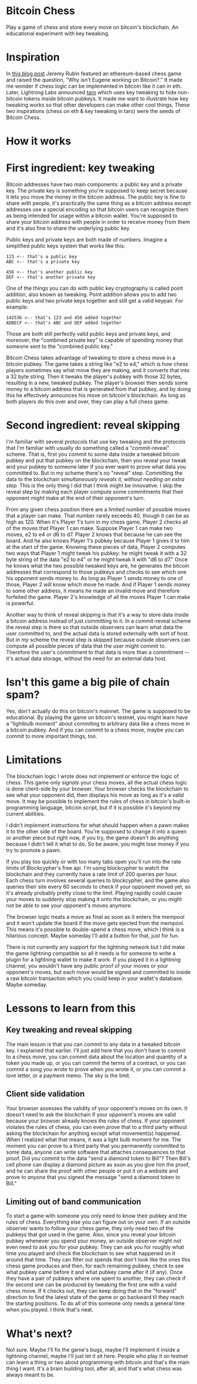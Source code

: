# Bitcoin Chess
Play a game of chess and store every move on bitcoin's blockchain. An educational experiment with key tweaking.

# Inspiration

In [this blog post](https://rubin.io/bitcoin/2021/12/14/advent-17/) Jeremy Rubin featured an ethereum-based chess game and raised the question, "Why isn’t Eugene working on Bitcoin?." It made me wonder if chess logic can be implemented in bitcoin like it can in eth. Later, Lightning Labs announced [taro](https://lightning.engineering/posts/2022-4-5-taro-launch/) which uses key tweaking to hide non-bitcoin tokens inside bitcoin pubkeys. It made me want to illustrate how key tweaking works so that other developers can make other cool things. These two inspirations (chess on eth & key tweaking in taro) were the seeds of Bitcoin Chess.

# How it works

# First ingredient: key tweaking

Bitcoin addresses have two main components: a public key and a private key. The private key is something you're supposed to keep secret because it lets you move the money in the bitcoin address. The public key is fine to share with people, it's practically the same thing as a bitcoin address except addresses use a special encoding so that bitcoin users can recognize them as being intended for usage within a bitcoin wallet. You're supposed to share your bitcoin address with people in order to receive money from them and it's also fine to share the underlying public key.

Public keys and private keys are both made of numbers. Imagine a simplified public keys system that works like this:

```
123 <-- that's a public key
ABC <-- that's a private key
```

```
456 <-- that's another public key
DEF <-- that's another private key
```

One of the things you can do with public key cryptography is called point addition, also known as tweaking. Point addition allows you to add two public keys and two private keys together and still get a valid keypair. For example:

```
142536 <-- that's 123 and 456 added together
ADBECF <-- that's ABC and DEF added together
```

Those are both still perfectly valid public keys and private keys, and moreover, the "combined private key" is capable of spending money that someone sent to the "combined public key."

Bitcoin Chess takes advantage of tweaking to store a chess move in a bitcoin pubkey. The game takes a string like "e2 to e4," which is how chess players sometimes say what move they are making, and it converts that into a 32 byte string. Then it tweaks the player's pubkey with those 32 bytes, resulting in a new, tweaked pubkey. The player's browser then sends some money to a bitcoin address that is generated from that pubkey, and by doing this he effectively announces his move on bitcoin's blockchain. As long as both players do this over and over, they can play a full chess game.

# Second ingredient: reveal skipping

I'm familiar with several protocols that use key tweaking and the protocols that I'm familiar with usually do something called a "commit-reveal" scheme. That is, first you commit to some data inside a tweaked bitcoin pubkey and put that pubkey on the blockchain, then you reveal your tweak and your pubkey to someone later if you ever want to prove what data you committed to. But in my scheme there's no "reveal" step. Committing the data to the blockchain *simultaneously reveals it, without needing an extra step.* This is the only thing I did that I think might be innovative. I skip the reveal step by making each player compute some commitments that their opponent might make at the end of their opponent's turn.

From any given chess position there are a limited number of possible moves that a player can make. That number rarely exceeds 40, though it can be as high as 120. When it's Player 1's turn in my chess game, Player 2 checks all of the moves that Player 1 can make. Suppose Player 1 can make two moves, e2 to e4 or d6 to d7. Player 2 knows that because he can see the board. And he also knows Player 1's pubkey because Player 1 gives it to him at the start of the game. Knowing these pieces of data, Player 2 computes two ways that Player 1 might tweak his pubkey: he might tweak it with a 32 byte string of the data "e2 to e4" or he might tweak it with "d6 to d7." Once he knows what the two possible tweaked keys are, he generates the bitcoin addresses that correspond to those pubkeys and checks to see which one his opponent sends money to. As long as Player 1 sends money to one of those, Player 2 will know which move he made. And if Player 1 sends money to some other address, it means he made an invalid move and therefore forfeited the game. Player 2's knowledge of all the moves Player 1 can make is powerful.

Another way to think of reveal skipping is that it's a way to store data inside a bitcoin address instead of just committing to it. In a commit-reveal scheme the reveal step is there so that outside observers can learn what data the user committed to, and the actual data is stored externally with sort of host. But in my scheme the reveal step is skipped because outside observers can compute all possible pieces of data that the user might commit to. Therefore the user's commitment to that data is more than a commitment -- it's actual data storage, without the need for an external data host.

# Isn't this game a big pile of chain spam?

Yes, don't actually do this on bitcoin's mainnet. The game is supposed to be educational. By playing the game on bitcoin's testnet, you might learn have a "lightbulb moment" about commiting to arbitrary data like a chess move in a bitcoin pubkey. And if you can commit to a chess move, maybe you can commit to more important things, too.

# Limitations

The blockchain logic I wrote does not implement or enforce the logic of chess. This game only *signals* your chess moves, all the actual chess logic is done client-side by your browser. Your browser checks the blockchain to see what your opponent did, then displays his move as long as it's a valid move. It may be possible to implement the rules of chess in bitcoin's built-in programming language, bitcoin script, but if it is possible it's beyond my current abilities.

I didn't implement instructions for what should happen when a pawn makes it to the other side of the board. You're supposed to change it into a queen or another piece but right now, if you try, the game doesn't do anything because I didn't tell it what to do. So be aware, you might lose money if you try to promote a pawn.

If you play too quickly or with too many tabs open you'll run into the rate limits of Blockcypher's free api. I'm using blockcypher to watch the blockchain and they currently have a rate limit of 200 queries per hour. Each chess turn involves several queries to blockcypher, and the game also queries their site every 60 seconds to check if your opponent moved yet, so it's already probably pretty close to the limit. Playing rapidly could cause your moves to suddenly stop making it onto the blockchain, or you might not be able to see your opponent's moves anymore.

The browser logic treats a move as final as soon as it enters the mempool and it won't update the board if the move gets ejected from the mempool. This means it's possible to double-spend a chess move, which I think is a hilarious concept. Maybe someday I'll add a button for that, just for fun.

There is not currently any support for the lightning network but I did make the game lightning compatible so all it needs is for someone to write a plugin for a lightning wallet to make it work. If you played it in a lightning channel, you wouldn't have any public proof of your moves or your opponent's moves, but each move would be signed and committed to inside a raw bitcoin transaction which you could keep in your wallet's database. Maybe someday.

# Lessons to learn from this

## Key tweaking and reveal skipping

The main lesson is that you can commit to any data in a tweaked bitcoin key. I explained that earlier. I'll just add here that you don't have to commit to a chess move, you can commit data about the location and quantity of a token you made up, or you can commit the terms of a contract, or you can commit a song you wrote to prove when you wrote it, or you can commit a love letter, or a payment memo. The sky is the limit.

## Client side validation

Your browser assesses the validity of your opponent's moves on its own. It doesn't need to ask the blockchain if your opponent's moves are valid because your browser already knows the rules of chess. If your opponent violates the rules of chess, you can even *prove* that to a third party without asking the blockchain for anything except what movement(s) happened. When I realized what that means, it was a light bulb moment for me. The moment you can prove to a third party that you permanently committed to some data, anyone can write software that attaches consequences to that proof. Did you commit to the data "send a diamond token to Bill"? Then Bill's cell phone can display a diamond picture as soon as you give him the proof, and he can share the proof with other people or put it on a website and prove *to anyone* that you signed the message "send a diamond token to Bill."

## Limiting out of band communication

To start a game with someone you only need to know their pubkey and the rules of chess. Everything else you can figure out on your own. If an outside observer wants to follow your chess game, they only need two of the pubkeys that got used in the game. Also, since you reveal your bitcoin pubkey whenever you spend your money, an outside observer might not even need to ask you for your pubkey. They can ask you for roughly what time you played and check the blockchain to see what happened on it around that time. They can filter out spends that don't look like the ones this chess game produces and then, for each remaining pubkey, check to see what pubkey came before it and what pubkey came after it (if any). Once they have a pair of pubkeys where one spent to another, they can check if the second one can be produced by tweaking the first one with a valid chess move. If it checks out, they can keep doing that in the "forward" direction to find the latest state of the game or go backward til they reach the starting positions. To do all of this someone only needs a general time when you played. I think that's neat.

# What's next?

Not sure. Maybe I'll fix the game's bugs, maybe I'll implement it inside a lightning channel, maybe I'll just let it sit here. People who play it on testnet can learn a thing or two about programming with bitcoin and that's the main thing I want. It's a brain building tool, after all, and that's what chess was always meant to be.
